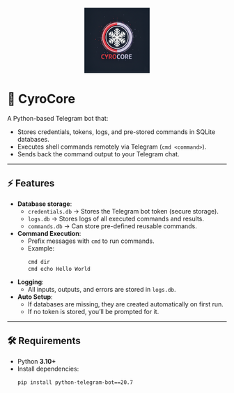 

<p align="center">
  <img src="https://github.com/rhshourav/CyroCore/blob/main/img/cyroCoreLogo.png" alt="CyroCore Logo" width="150"/>
</p>

# 🤖 CyroCore

A Python-based Telegram bot that:
- Stores credentials, tokens, logs, and pre-stored commands in SQLite databases.  
- Executes shell commands remotely via Telegram (`cmd <command>`).  
- Sends back the command output to your Telegram chat.  

---

## ⚡ Features
- **Database storage**:
  - `credentials.db` → Stores the Telegram bot token (secure storage).  
  - `logs.db` → Stores logs of all executed commands and results.  
  - `commands.db` → Can store pre-defined reusable commands.  
- **Command Execution**:  
  - Prefix messages with `cmd` to run commands.  
  - Example:  
    ```
    cmd dir
    cmd echo Hello World
    ```
- **Logging**:  
  - All inputs, outputs, and errors are stored in `logs.db`.  
- **Auto Setup**:  
  - If databases are missing, they are created automatically on first run.  
  - If no token is stored, you’ll be prompted for it.

---

## 🛠 Requirements
- Python **3.10+**
- Install dependencies:
  ```bash
  pip install python-telegram-bot==20.7

